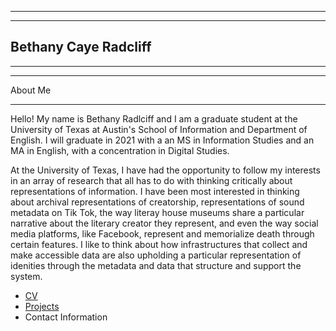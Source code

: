 ***
***
## Bethany Caye Radcliff 
***
***

About Me
***

Hello! My name is Bethany Radlciff and I am a graduate student at the University of Texas at Austin's School of Information and Department of English. I will graduate in 2021 with a an MS in Information Studies and an MA in English, with a concentration in Digital Studies. 

At the University of Texas, I have had the opportunity to follow my interests in an array of research that all has to do with thinking critically about representations of information. I have been most interested in thinking about archival representations of creatorship, representations of sound metadata on Tik Tok, the way literay house museums share a particular narrative about the literary creator they represent, and even the way social media platforms, like Facebook, represent and memorialize death through certain features. I like to think about how infrastructures that collect and make accessible data are also upholding a particular representation of idenities through the metadata and data that structure and support the system. 


* [CV](cv.md)
* [Projects](projects.md)
* Contact Information
